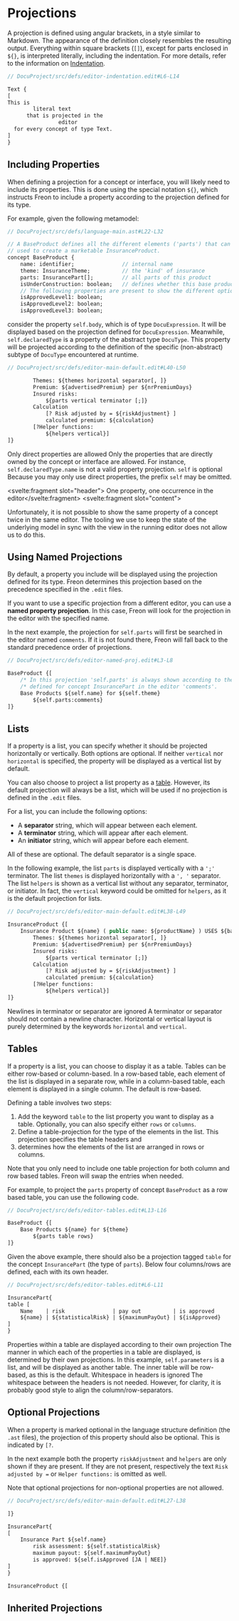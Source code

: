 <script>
    import Note from "$lib/notes/Note.svelte";
</script>

# Projections

A projection is defined using angular brackets, 
in a style similar to Markdown. The appearance of the definition 
closely resembles the resulting output. Everything within square 
brackets (`[]`), except for parts enclosed in `${}`, is interpreted 
literally, including the indentation. For more details, refer to the information 
on [Indentation](/Documentation/Defining_an_Editor/Indentation).

```proto
// DocuProject/src/defs/editor-indentation.edit#L6-L14

Text {
[
This is
        literal text
      that is projected in the
                editor
  for every concept of type Text.
]
}
```

## Including Properties

When defining a projection for a concept or interface, you will likely need 
to include its properties. This is done using the special notation `${}`, which 
instructs Freon to include a property according to the projection defined for its type.

For example, given the following metamodel:
```proto
// DocuProject/src/defs/language-main.ast#L22-L32

// A BaseProduct defines all the different elements ('parts') that can be
// used to create a marketable InsuranceProduct.
concept BaseProduct {
    name: identifier;               // internal name
    theme: InsuranceTheme;          // the 'kind' of insurance
    parts: InsurancePart[];         // all parts of this product
    isUnderConstruction: boolean;   // defines whether this base product is still 'raw'
    // The following properties are present to show the different options for displaying booleans.
    isApprovedLevel1: boolean;
    isApprovedLevel2: boolean;
    isApprovedLevel3: boolean;
```

consider the property `self.body`, which is of type `DocuExpression`. It 
will be displayed based on the projection defined for `DocuExpression`. 
Meanwhile, `self.declaredType` is a property of the abstract type `DocuType`. 
This property will be projected according to the definition of 
the specific (non-abstract) subtype of `DocuType` encountered at runtime.

```proto
// DocuProject/src/defs/editor-main-default.edit#L40-L50

        Themes: ${themes horizontal separator[, ]}
        Premium: ${advertisedPremium} per ${nrPremiumDays}
        Insured risks:
            ${parts vertical terminator [;]}
        Calculation
            [? Risk adjusted by = ${riskAdjustment} ]
            calculated premium: ${calculation}
        [?Helper functions:
            ${helpers vertical}]
]}

```

<Note>
<svelte:fragment slot="header">Only direct properties are allowed</svelte:fragment>
<svelte:fragment slot="content">
Only the properties that are directly owned by the concept or interface are allowed. For instance,
<code>self.declaredType.name</code> is not a valid property projection. 
</svelte:fragment>
</Note>

<Note>
<svelte:fragment slot="header"><code>self</code> is optional</svelte:fragment>
<svelte:fragment slot="content">
Because you may only use direct properties, the prefix <code>self</code> may be omitted. 
</svelte:fragment>
</Note>

<Note><svelte:fragment slot="header"> One property, one occurrence in the editor</svelte:fragment>
<svelte:fragment slot="content">
<p>Unfortunately, it is not possible to show the same property of a concept twice in the same editor.
The tooling we use to keep the state of the underlying model in sync with the view in the running editor
does not allow us to do this.</p>
</svelte:fragment></Note>

## Using Named Projections

By default, a property you include will be displayed using the projection 
defined for its type. Freon determines this projection based on the 
precedence specified in the `.edit` files.

If you want to use a specific projection from a different editor,
you can use a **named property projection**. In this case, Freon 
will look for the projection in the editor with the specified name.

In the next example, the projection for `self.parts` will first be searched 
in the editor named `comments`. If it is not found there, 
Freon will fall back to the standard precedence order of projections.

```proto
// DocuProject/src/defs/editor-named-proj.edit#L3-L8

BaseProduct {[
    /* In this projection 'self.parts' is always shown according to the projection */
    /* defined for concept InsurancePart in the editor 'comments'.                 */
    Base Products ${self.name} for ${self.theme}
        ${self.parts:comments}
]}
```

## Lists

If a property is a list, you can specify whether it should be projected 
horizontally or vertically. Both options are optional. If 
neither `vertical` nor `horizontal` is specified, the property 
will be displayed as a vertical list by default.

You can also choose to project a list property 
as a [table](/Documentation/Defining_an_Editor/Projections#tables-4). 
However, its default projection will always be a list, which 
will be used if no projection is defined in the `.edit` files.

For a list, you can include the following options:

- A **separator** string, which will appear between each element.
- A **terminator** string, which will appear after each element.
- An **initiator** string, which will appear before each element.

All of these are optional. The default separator is a single space.

In the following example, the list `parts` is displayed vertically 
with a `';'` terminator. The list `themes` is displayed horizontally 
with a `', '` separator. The list `helpers` is shown as a vertical 
list without any separator, terminator, or initiator. In fact, 
the `vertical` keyword could be omitted for `helpers`, as it is the 
default projection for lists.

```proto
// DocuProject/src/defs/editor-main-default.edit#L38-L49

InsuranceProduct {[
    Insurance Product ${name} ( public name: ${productName} ) USES ${basedOn horizontal separator[, ]}
        Themes: ${themes horizontal separator[, ]}
        Premium: ${advertisedPremium} per ${nrPremiumDays}
        Insured risks:
            ${parts vertical terminator [;]}
        Calculation
            [? Risk adjusted by = ${riskAdjustment} ]
            calculated premium: ${calculation}
        [?Helper functions:
            ${helpers vertical}]
]}
```

<Note>
<svelte:fragment slot="header">Newlines in terminator or separator are ignored</svelte:fragment>
<svelte:fragment slot="content">
A terminator or separator should not contain a newline character. Horizontal or vertical layout is
purely determined by the keywords <code>horizontal</code> and <code>vertical</code>.
</svelte:fragment>
</Note>

## Tables

If a property is a list, you can choose to display it as a table. 
Tables can be either row-based or column-based. In a row-based table, 
each element of the list is displayed in a separate row, while 
in a column-based table, each element is displayed in a single 
column. The default is row-based.

Defining a table involves two steps:

1. Add the keyword `table` to the list property you want to 
display as a table. Optionally, you can also specify either `rows` or `columns`.
2. Define a table-projection for the type of the elements 
in the list. This projection specifies the table headers and 
3. determines how the elements of the list are arranged in rows or columns.

<Note>
<svelte:fragment slot="content">
Note that you only need to include one
table projection for both column and row based tables. Freon will swap the entries when needed.
</svelte:fragment>
</Note>

For example, to project the `parts` property of concept `BaseProduct` as a row based table, 
you can use the following code.

```proto
// DocuProject/src/defs/editor-tables.edit#L13-L16

BaseProduct {[
    Base Products ${name} for ${theme}
        ${parts table rows}
]}
```

Given the above example, there should also be a projection tagged `table` for the 
concept `InsurancePart` (the type of `parts`).
Below four columns/rows are defined, each with its own header.

```proto
// DocuProject/src/defs/editor-tables.edit#L6-L11

InsurancePart{
table [
    Name    | risk               | pay out          | is approved
    ${name} | ${statisticalRisk} | ${maximumPayOut} | ${isApproved}
]
}
```

[//]: # (todo the text in the following note is not inaccordance with the example)

<Note>
<svelte:fragment slot="header">Properties within a table are displayed according to their own projection</svelte:fragment>
<svelte:fragment slot="content">
The manner in which each of the properties in a table are displayed, is determined
by their own projections. In this example, <code>self.parameters</code> is a list, and will be displayed as another table.
The inner table will be row-based, as this is the default.
</svelte:fragment>
</Note>

<Note>
<svelte:fragment slot="header">Whitespace in headers is ignored</svelte:fragment>
<svelte:fragment slot="content">
The whitespace between the headers is not needed. However, for clarity, it is probably
good style to align the column/row-separators.
</svelte:fragment>
</Note>

## Optional Projections

When a property is marked optional in the language structure definition (the `.ast` files), the projection
of this property should also be optional. This is indicated by `[?`.

In the next example both the property `riskAdjustment` and `helpers` are only shown if they are present.
If they are not present, respectively the text `Risk adjusted by =` or `Helper functions:` is omitted as well.

Note that optional projections for non-optional properties are not allowed.

```proto
// DocuProject/src/defs/editor-main-default.edit#L27-L38

]}

InsurancePart{
[
    Insurance Part ${self.name}
        risk assessment: ${self.statisticalRisk}
        maximum payout: ${self.maximumPayOut}
        is approved: ${self.isApproved [JA | NEE]}
]
}

InsuranceProduct {[
```

## Inherited Projections

[//]: # (todo add content for Inherited Projections)
